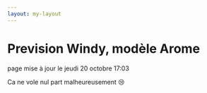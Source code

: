 ```yaml
---
layout: my-layout
---
```



# Prevision Windy, modèle Arome
page mise à jour le jeudi 20 octobre 17:03


Ca ne vole nul part malheureusement 😢


